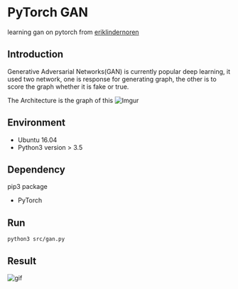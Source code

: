 
# PyTorch GAN
learning gan on pytorch from [eriklindernoren](https://github.com/eriklindernoren/PyTorch-GAN)
 
## Introduction
Generative Adversarial Networks(GAN) is currently popular deep learning, it used two network, one is response for generating graph, the other is to score the graph whether it is fake or true.

The Architecture is the graph of this 
![Imgur](https://i.imgur.com/8M2pTYg.png)

## Environment
* Ubuntu 16.04
* Python3 version > 3.5

## Dependency
pip3 package 
* PyTorch

## Run 

```
python3 src/gan.py
```

## Result
![gif](https://media.giphy.com/media/5bDzPCd22UzqDzSkD1/giphy.gif)

